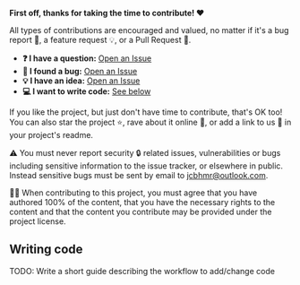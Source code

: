 **First off, thanks for taking the time to contribute! ❤️**

All types of contributions are encouraged and valued, no matter if it's a bug
report 🐛, a feature request 💡, or a Pull Request 🚀.

<!-- prettier-ignore -->
- **❓ I have a question:** [Open an Issue](https://github.com/samthor/scoped/issues/new)
- **🐛 I found a bug:** [Open an Issue](https://github.com/samthor/scoped/issues/new)
- **💡 I have an idea:** [Open an Issue](https://github.com/samthor/scoped/issues/new)
- **💻 I want to write code:** [See below](#writing-code)

If you like the project, but just don't have time to contribute, that's OK too!
You can also star the project ⭐, rave about it online 💬, or add a link to us
🔗 in your project's readme.

⚠️ You must never report security 🔒 related issues, vulnerabilities or bugs
including sensitive information to the issue tracker, or elsewhere in public.
Instead sensitive bugs must be sent by email to jcbhmr@outlook.com.

👩‍⚖️ When contributing to this project, you must agree that you have authored 100%
of the content, that you have the necessary rights to the content and that the
content you contribute may be provided under the project license.

## Writing code

TODO: Write a short guide describing the workflow to add/change code

